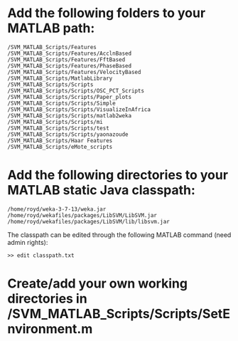 # Add the following folders to your MATLAB path:

	/SVM_MATLAB_Scripts/Features
	/SVM_MATLAB_Scripts/Features/AcclnBased
	/SVM_MATLAB_Scripts/Features/FftBased
	/SVM_MATLAB_Scripts/Features/PhaseBased
	/SVM_MATLAB_Scripts/Features/VelocityBased
	/SVM_MATLAB_Scripts/MatlabLibrary
	/SVM_MATLAB_Scripts/Scripts
	/SVM_MATLAB_Scripts/Scripts/OSC_PCT_Scripts
	/SVM_MATLAB_Scripts/Scripts/Paper_plots
	/SVM_MATLAB_Scripts/Scripts/Simple
	/SVM_MATLAB_Scripts/Scripts/VisualizeInAfrica
	/SVM_MATLAB_Scripts/Scripts/matlab2weka
	/SVM_MATLAB_Scripts/Scripts/mi
	/SVM_MATLAB_Scripts/Scripts/test
	/SVM_MATLAB_Scripts/Scripts/yaonazoude
	/SVM_MATLAB_Scripts/Haar Features
	/SVM_MATLAB_Scripts/eMote_scripts

# Add the following directories to your MATLAB static Java classpath:

	/home/royd/weka-3-7-13/weka.jar
	/home/royd/wekafiles/packages/LibSVM/LibSVM.jar
	/home/royd/wekafiles/packages/LibSVM/lib/libsvm.jar

The classpath can be edited through the following MATLAB command (need admin rights):

	>> edit classpath.txt

# Create/add your own working directories in /SVM_MATLAB_Scripts/Scripts/SetEnvironment.m
